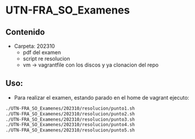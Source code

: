 # UTN-FRA_SO_Examenes

## Contenido 
- Carpeta: 202310
    - pdf del examen
    - script re resolucion
    - vm -> vagrantfile con los discos y ya clonacion del repo

## Uso:

- Para realizar el examen, estando parado en el home de vagrant ejecuto:
```sh
./UTN-FRA_SO_Examenes/202310/resolucion/punto1.sh
./UTN-FRA_SO_Examenes/202310/resolucion/punto2.sh
./UTN-FRA_SO_Examenes/202310/resolucion/punto3.sh
./UTN-FRA_SO_Examenes/202310/resolucion/punto4.sh
./UTN-FRA_SO_Examenes/202310/resolucion/punto5.sh


```

